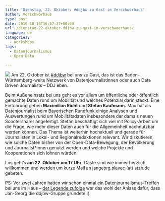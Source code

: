 ```yaml
---
title: 'Dienstag, 22. Oktober: #ddjbw zu Gast im Verschwörhaus'
author: Verschwörhaus
type: post
date: 2019-10-16T16:57:37+00:00
url: /dienstag-22-oktober-ddjbw-zu-gast-im-verschwoerhaus/
language: de
categories:
  - Workshops
tags:
  - Datenjournalismus
  - Open Data

---
```

![](/wp-content/uploads/2019/10/ddjbw.jpg)
Am 22. Oktober ist [#ddjbw][1] bei uns zu Gast, das ist das Baden-Württemberg-weite Netzwerk von DatenjournalistInnen oder auch Data Driven Journalists – DDJ eben.

Beim Außeneinsatz bei uns geht es vor allem um öffentliche oder öffentlich gemachte Daten rund um Mobilität und welches Potenzial darin steckt. Eine Einführung geben **Maximilian Richt** und **Stefan Kaufmann.** Max hat als Datenjournalist beim Bayerischen Rundfunk einige Analysen und Auswertungen rund um Mobilitätsdaten insbesondere der damals neuen Scootersharer angefertigt. Stefan beschäftigt sich viel mit Policy-Arbeit um die Frage, wie mehr dieser Daten auch für die Allgemeinheit nachnutzbar werden können. Das Thema ist weiterhin hochaktuell und gerade für Journalisten in Lokal- und Regionalredaktionen relevant. Wir diskutieren, wie solche Daten bisher von der Open-Data-Bewegung, der Bevölkerung und Journalist*innen genutzt werden und welche Projekte und Kooperationen sich lohnen würden.

Los geht&#8217;s **am 22. Oktober um 17 Uhr**, Gäste sind wie immer herzlich willkommen und werden um kurze Mail an jangeorg.plavec (at) stzn.de gebeten.

PS: Vor zwei Jahren hatten wir schon einmal ein Datenjournalismus-Treffen bei uns im Haus – [der Legende zufolge][2] war das wohl der Anlass dafür, dass Jan-Georg die ddjbw-Gruppe gründete :)

 [1]: http://ddjbw.de
 [2]: http://ddjbw.de/2018/02/06/was-bisher-geschah/
